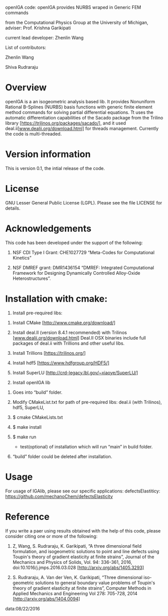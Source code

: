 openIGA code: openIGA provides NURBS wraped in Generic FEM commands

from the Computational Physics Group at the University of Michigan, adviser: Prof. Krishna Garikipati

current lead developer: Zhenlin Wang

List of contributors:

Zhenlin Wang

Shiva Rudraraju


Overview
=======================================================================
openIGA is a an isogeometric analysis based lib. It provides Nonuniform Rational B-Splines (NURBS) basis functions with generic finite element method commands for solving partial differential equations. Tt uses the automatic differentiation capabilities of the Sacado package from the Trilino library [https://trilinos.org/packages/sacado/], and it used deal.ii[www.dealii.org/download.html] for threads management. Currently the code is multi-threaded.


Version information
=======================================================================
This is version 0.1, the intial release of the code.


License
=======================================================================
GNU Lesser General Public License (LGPL). Please see the file LICENSE for details.



Acknowledgements
=======================================================================
This code has been developed under the support of the following:

1. NSF CDI Type I Grant: CHE1027729 “Meta-Codes for Computational Kinetics”

2. NSF DMREF grant: DMR1436154 “DMREF: Integrated Computational Framework for Designing Dynamically Controlled Alloy-Oxide Heterostructures”.



Installation with cmake:
=======================================================================
1. Install pre-required libs:

  1) Install CMake [http://www.cmake.org/download/]

  2) Install deal.II (version 8.4.1 recommended) with Trilinos [www.dealii.org/download.html]
     Deal.II OSX binaries include full packages of deal.ii with Trillions and other useful libs.

  3) Install Trillions [https://trilinos.org/] 

  4) Install hdf5 [https://www.hdfgroup.org/HDF5/]
  
  5) Install SuperLU [http://crd-legacy.lbl.gov/~xiaoye/SuperLU/]
  

2. Install openIGA lib

  1) Goes into “build” folder.

  2) Modify CMakeList.txt for path of pre-required libs: deal.ii (with Trilinos), hdf5, SuperLU,
  
  3) $ cmake CMakeLists.txt
  
  4) $ make install
  
  5) $ make run
  
     - test(optional) of installation which will run “main” in build folder.
     
  6) “build” folder could be deleted after installation. 


Usage
=======================================================================
For usage of IGAlib, please see our specific applications:
defectsElastiticy: https://github.com/mechanoChem/defectsElasticity


Reference
=======================================================================
If you write a paer using results obtained with the help of this code,  please consider citing one or more of the following:

1) Z, Wang, S. Rudraraju, K. Garikipati, “A three dimensional field formulation, and isogeometric solutions to point and line defects using Toupin's theory of gradient elasticity at finite strains”, Journal of the Mechanics and Physics of Solids, Vol. 94: 336-361, 2016, doi:10.1016/j.jmps.2016.03.028 [http://arxiv.org/abs/1405.3293]

2) S. Rudraraju, A. Van der Ven, K. Garikipati, “Three dimensional iso-geometric solutions to general boundary value problems of Toupin's theory of gradient elasticity at finite strains”, Computer Methods in Applied Mechanics and Engineering Vol 278: 705-728, 2014 [http://arxiv.org/abs/1404.0094]

data:08/22/2016
